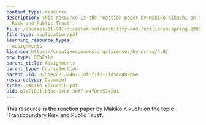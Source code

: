 ```yaml
---
content_type: resource
description: This resource is the reaction paper by Makiko Kikuchi on the topic 'Transboundary
  Risk and Public Trust'.
file: /courses/11-941-disaster-vulnerability-and-resilience-spring-2005/b7a71881b3bc0c8c3df7c4f8dc574281_makiko_kikuchi6.pdf
file_type: application/pdf
learning_resource_types:
- Assignments
license: https://creativecommons.org/licenses/by-nc-sa/4.0/
ocw_type: OCWFile
parent_title: Assignments
parent_type: CourseSection
parent_uid: 025decc2-3746-51df-f1f2-1fd5ad489b6e
resourcetype: Document
title: makiko_kikuchi6.pdf
uid: b7a71881-b3bc-0c8c-3df7-c4f8dc574281
---
```

This resource is the reaction paper by Makiko Kikuchi on the topic 'Transboundary Risk and Public Trust'.